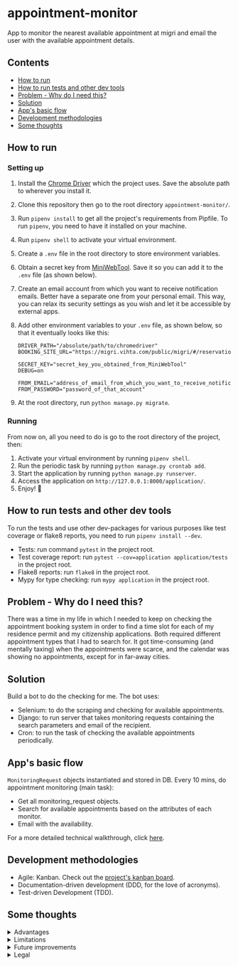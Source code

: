 # appointment-monitor
App to monitor the nearest available appointment at migri and email the user with the available appointment details.

## Contents
* [How to run](#how-to-run)
* [How to run tests and other dev tools](#how-to-run-tests-and-other-dev-tools)
* [Problem - Why do I need this?](#problem---why-do-i-need-this)
* [Solution](#solution)
* [App's basic flow](#apps-basic-flow)
* [Development methodologies](#development-methodologies)
* [Some thoughts](#some-thoughts)

## How to run
### Setting up
1. Install the [Chrome Driver](https://sites.google.com/a/chromium.org/chromedriver/downloads) which the project uses.
   Save the absolute path to wherever you install it.
1. Clone this repository then go to the root directory `appointment-monitor/`.
1. Run `pipenv install` to get all the project's requirements from Pipfile. To run `pipenv`, you need to have it
   installed on your machine.
1. Run `pipenv shell` to activate your virtual environment.
1. Create a `.env` file in the root directory to store environment variables.
1. Obtain a secret key from [MiniWebTool](https://miniwebtool.com/django-secret-key-generator/).
   Save it so you can add it to the `.env` file (as shown below).
1. Create an email account from which you want to receive notification emails. Better have a separate one from your
   personal email. This way, you can relax its security settings as you wish and let it be accessible by external apps.
1. Add other environment variables to your `.env` file, as shown below, so that it eventually looks like this:

     ```
     DRIVER_PATH="/absolute/path/to/chromedriver"
     BOOKING_SITE_URL="https://migri.vihta.com/public/migri/#/reservation"

     SECRET_KEY="secret_key_you_obtained_from_MiniWebTool"
     DEBUG=on

     FROM_EMAIL="address_of_email_from_which_you_want_to_receive_notification_emails"
     FROM_PASSWORD="password_of_that_account"
     ```

1. At the root directory, run `python manage.py migrate`.

### Running
From now on, all you need to do is go to the root directory of the project, then:
1. Activate your virtual environment by running `pipenv shell`.
1. Run the periodic task by running `python manage.py crontab add`.
1. Start the application by running `python manage.py runserver`.
1. Access the application on `http://127.0.0.1:8000/application/`.
1. Enjoy! 🎉

## How to run tests and other dev tools
To run the tests and use other dev-packages for various purposes like test coverage or flake8 reports, you need to run `pipenv install --dev`.
* Tests: run command `pytest` in the project root.
* Test coverage report: run `pytest --cov=application application/tests` in the project root.
* Flake8 reports: run `flake8` in the project root.
* Mypy for type checking: run `mypy application` in the project root.

## Problem - Why do I need this?
There was a time in my life in which I needed to keep on checking the appointment booking system in order to find a 
time slot for each of my residence permit and my citizenship applications.
Both required different appointment types that I had to search for.
It got time-consuming (and mentally taxing) when the appointments were scarce, and the calendar was showing
no appointments, except for in far-away cities.

## Solution
Build a bot to do the checking for me.
The bot uses:
- Selenium: to do the scraping and checking for available appointments.
- Django: to run server that takes monitoring requests containing the search parameters and email of the recipient.
- Cron: to run the task of checking the available appointments periodically.

## App's basic flow
`MonitoringRequest` objects instantiated and stored in DB.
Every 10 mins, do appointment monitoring (main task):
- Get all monitoring_request objects.
- Search for available appointments based on the attributes of each monitor.
- Email with the availability.

For a more detailed technical walkthrough, click
[here](https://github.com/sharbeldahlan/appointment-monitor/blob/master/application/README.md).

## Development methodologies
- Agile: Kanban. Check out the
  [project's kanban board](https://github.com/sharbeldahlan/appointment-monitor/projects/1).
- Documentation-driven development (DDD, for the love of acronyms).
- Test-driven Development (TDD).

## Some thoughts

<details>
    <summary>Advantages</summary>
    <ul>
        <li>
            In addition to the main advantage of not having to manually do the search: The app can set multiple monitoring
            requests of different types, such as residence permit and citizenship, and different emails to send to.
        </li>
    </ul>
</details>

<details>
    <summary>Limitations</summary>
    <ul>
        <li>
            This app does not do the booking, and this is by design. Letting the bot do the actual booking is both
            out of scope and adds <a href="#legal">legal</a> complexity.
        </li>
        <li>
            This is limited to the migri appointment page (vihta). Changes to rendered page might result in system not
            working. It would be better if there is an API to get all appointment data.
            The scraping depends on the structure of the output html on the appointment booking page.
        </li>
    </ul>
</details>

<details>
    <summary>Future improvements </summary>
    <ul>
        <li> For the user experience:
        <ul>
            <li> 
                Stop the notifications. Right now, you pull the plug 🔌: i.e. stop the server, 
                Later: delete monitoring requests or unsubscribe.
            </li>
        </ul>
        </li>
        <li>Nice-to-haves:
        <ul>
            <li> Show the past monitors or current monitors in progress.</li>
            <li> Show more than one available appointment at a time for options.</li>
        </ul>
        </li>
    </ul>
</details>

<details id="legal">
    <summary>Legal</summary>
    <ul>
        <li>
            This is under MIT License. It is intended for personal use, mostly for fun (and ease of mind) purposes.
            When you use it, do not book multiple appointments and try to sell them, because that is
            <a href="https://bit.ly/38dSrzT" target="_blank">illegal<a>.
        </li>
    </ul>
</details>
